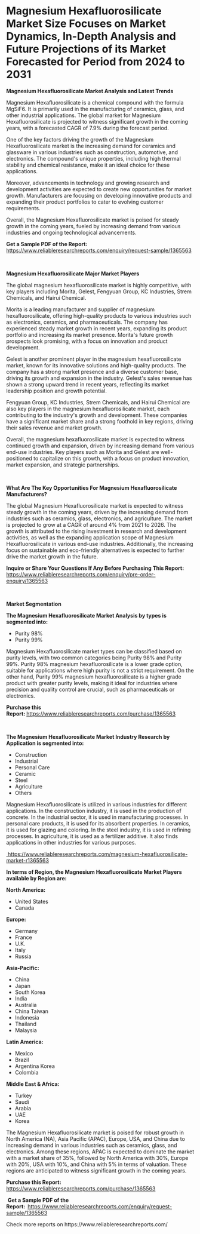 <p><h1>Magnesium Hexafluorosilicate Market Size Focuses on Market Dynamics, In-Depth Analysis and Future Projections of its Market Forecasted for Period from 2024 to 2031</h1></p><p><strong>Magnesium Hexafluorosilicate Market Analysis and Latest Trends</strong></p>
<p><p>Magnesium Hexafluorosilicate is a chemical compound with the formula MgSiF6. It is primarily used in the manufacturing of ceramics, glass, and other industrial applications. The global market for Magnesium Hexafluorosilicate is projected to witness significant growth in the coming years, with a forecasted CAGR of 7.9% during the forecast period.</p><p>One of the key factors driving the growth of the Magnesium Hexafluorosilicate market is the increasing demand for ceramics and glassware in various industries such as construction, automotive, and electronics. The compound's unique properties, including high thermal stability and chemical resistance, make it an ideal choice for these applications.</p><p>Moreover, advancements in technology and growing research and development activities are expected to create new opportunities for market growth. Manufacturers are focusing on developing innovative products and expanding their product portfolios to cater to evolving customer requirements.</p><p>Overall, the Magnesium Hexafluorosilicate market is poised for steady growth in the coming years, fueled by increasing demand from various industries and ongoing technological advancements.</p></p>
<p><strong>Get a Sample PDF of the Report:&nbsp;</strong> <a href="https://www.reliableresearchreports.com/enquiry/request-sample/1365563">https://www.reliableresearchreports.com/enquiry/request-sample/1365563</a></p>
<p>&nbsp;</p>
<p><strong>Magnesium Hexafluorosilicate Major Market Players</strong></p>
<p><p>The global magnesium hexafluorosilicate market is highly competitive, with key players including Morita, Gelest, Fengyuan Group, KC Industries, Strem Chemicals, and Hairui Chemical. </p><p>Morita is a leading manufacturer and supplier of magnesium hexafluorosilicate, offering high-quality products to various industries such as electronics, ceramics, and pharmaceuticals. The company has experienced steady market growth in recent years, expanding its product portfolio and increasing its market presence. Morita's future growth prospects look promising, with a focus on innovation and product development.</p><p>Gelest is another prominent player in the magnesium hexafluorosilicate market, known for its innovative solutions and high-quality products. The company has a strong market presence and a diverse customer base, driving its growth and expansion in the industry. Gelest's sales revenue has shown a strong upward trend in recent years, reflecting its market leadership position and growth potential.</p><p>Fengyuan Group, KC Industries, Strem Chemicals, and Hairui Chemical are also key players in the magnesium hexafluorosilicate market, each contributing to the industry's growth and development. These companies have a significant market share and a strong foothold in key regions, driving their sales revenue and market growth.</p><p>Overall, the magnesium hexafluorosilicate market is expected to witness continued growth and expansion, driven by increasing demand from various end-use industries. Key players such as Morita and Gelest are well-positioned to capitalize on this growth, with a focus on product innovation, market expansion, and strategic partnerships.</p></p>
<p>&nbsp;</p>
<p><strong>What Are The Key Opportunities For Magnesium Hexafluorosilicate Manufacturers?</strong></p>
<p><p>The global Magnesium Hexafluorosilicate market is expected to witness steady growth in the coming years, driven by the increasing demand from industries such as ceramics, glass, electronics, and agriculture. The market is projected to grow at a CAGR of around 4% from 2021 to 2026. The growth is attributed to the rising investment in research and development activities, as well as the expanding application scope of Magnesium Hexafluorosilicate in various end-use industries. Additionally, the increasing focus on sustainable and eco-friendly alternatives is expected to further drive the market growth in the future.</p></p>
<p><strong>Inquire or Share Your Questions If Any Before Purchasing This Report:</strong> <a href="https://www.reliableresearchreports.com/enquiry/pre-order-enquiry/1365563">https://www.reliableresearchreports.com/enquiry/pre-order-enquiry/1365563</a></p>
<p>&nbsp;</p>
<p><strong>Market Segmentation</strong></p>
<p><strong>The Magnesium Hexafluorosilicate Market Analysis by types is segmented into:</strong></p>
<p><ul><li>Purity 98%</li><li>Purity 99%</li></ul></p>
<p><p>Magnesium Hexafluorosilicate market types can be classified based on purity levels, with two common categories being Purity 98% and Purity 99%. Purity 98% magnesium hexafluorosilicate is a lower grade option, suitable for applications where high purity is not a strict requirement. On the other hand, Purity 99% magnesium hexafluorosilicate is a higher grade product with greater purity levels, making it ideal for industries where precision and quality control are crucial, such as pharmaceuticals or electronics.</p></p>
<p><strong>Purchase this Report:&nbsp;</strong><a href="https://www.reliableresearchreports.com/purchase/1365563">https://www.reliableresearchreports.com/purchase/1365563</a></p>
<p>&nbsp;</p>
<p><strong>The Magnesium Hexafluorosilicate Market Industry Research by Application is segmented into:</strong></p>
<p><ul><li>Construction</li><li>Industrial</li><li>Personal Care</li><li>Ceramic</li><li>Steel</li><li>Agriculture</li><li>Others</li></ul></p>
<p><p>Magnesium Hexafluorosilicate is utilized in various industries for different applications. In the construction industry, it is used in the production of concrete. In the industrial sector, it is used in manufacturing processes. In personal care products, it is used for its absorbent properties. In ceramics, it is used for glazing and coloring. In the steel industry, it is used in refining processes. In agriculture, it is used as a fertilizer additive. It also finds applications in other industries for various purposes.</p></p>
<p><a href="https://www.reliableresearchreports.com/magnesium-hexafluorosilicate-market-r1365563">&nbsp;https://www.reliableresearchreports.com/magnesium-hexafluorosilicate-market-r1365563</a></p>
<p><strong>In terms of Region, the Magnesium Hexafluorosilicate Market Players available by Region are:</strong></p>
<p>
    <p> <strong> North America: </strong>
        <ul>
            <li>United States</li>
            <li>Canada</li>
        </ul>
        </p> 
    <p> <strong> Europe: </strong>
        <ul>
            <li>Germany</li>
            <li>France</li>
            <li>U.K.</li>
            <li>Italy</li>
            <li>Russia</li>
        </ul>
        </p> 
    <p> <strong> Asia-Pacific: </strong>
        <ul>
            <li>China</li>
            <li>Japan</li>
            <li>South Korea</li>
            <li>India</li>
            <li>Australia</li>
            <li>China Taiwan</li>
            <li>Indonesia</li>
            <li>Thailand</li>
            <li>Malaysia</li>
        </ul>
        </p> 
    <p> <strong> Latin America: </strong>
        <ul>
            <li>Mexico</li>
            <li>Brazil</li>
            <li>Argentina Korea</li>
            <li>Colombia</li>
        </ul>
        </p> 
    <p> <strong> Middle East & Africa: </strong>
        <ul>
            <li>Turkey</li>
            <li>Saudi</li>
            <li>Arabia</li>
            <li>UAE</li>
            <li>Korea</li>
        </ul>
    </p>
    </p>
<p><p>The Magnesium Hexafluorosilicate market is poised for robust growth in North America (NA), Asia Pacific (APAC), Europe, USA, and China due to increasing demand in various industries such as ceramics, glass, and electronics. Among these regions, APAC is expected to dominate the market with a market share of 35%, followed by North America with 30%, Europe with 20%, USA with 10%, and China with 5% in terms of valuation. These regions are anticipated to witness significant growth in the coming years.</p></p>
<p><strong>Purchase this Report: </strong><a href="https://www.reliableresearchreports.com/purchase/1365563">https://www.reliableresearchreports.com/purchase/1365563</a></p>
<p>&nbsp;<strong>Get a Sample PDF of the Report:&nbsp;&nbsp;</strong><a href="https://www.reliableresearchreports.com/enquiry/request-sample/1365563">https://www.reliableresearchreports.com/enquiry/request-sample/1365563</a></p>
<p><strong></strong></p>
<p>Check more reports on https://www.reliableresearchreports.com/</p>